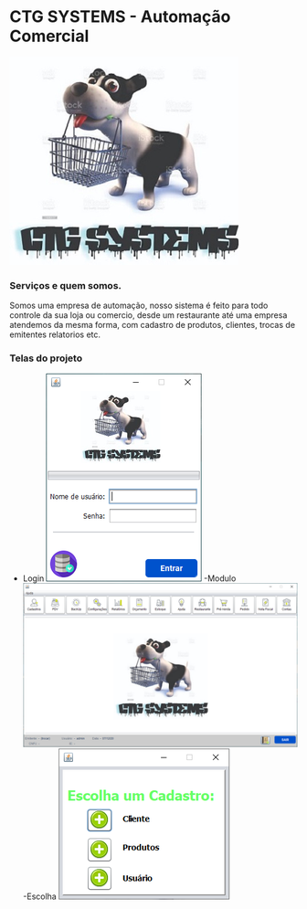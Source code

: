 # CTG SYSTEMS - Automação Comercial


![](https://github.com/GuiBarrosFACENS/ProjetoCTG/blob/main/ctgORIGINAL.jpeg)

### Serviços e quem somos.
Somos uma empresa de automação, nosso sistema é feito para todo controle da sua loja ou comercio, desde um restaurante até uma empresa
atendemos da mesma forma, com cadastro de produtos, clientes, trocas de emitentes relatorios etc.

### Telas do projeto
- Login
![](https://github.com/GuiBarrosFACENS/ProjetoCTG/blob/main/loginATUAL.png)
-Modulo
![](https://github.com/GuiBarrosFACENS/ProjetoCTG/blob/main/framemodulo.png)
-Escolha
![](https://github.com/GuiBarrosFACENS/ProjetoCTG/blob/main/frameescolha.png)

